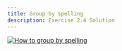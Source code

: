 ```yaml
---
title: Group by spelling
description: Exercise 2.4 Solution
---
```


[![How to group by spelling](/gifs/2.5.gif)](/gifs/2.5.gif)

